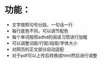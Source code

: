 # 功能：
- 文字按照句号分段，一句话一行
- 每行底色不同，可以调节配色
- 每个单词按照adhd的阅读习惯进行加粗
- 可以调整词距/行距/段距/字体大小
- 对网页的正文部分自动适配
- 对于pdf可以上传后转换成html然后进行调整